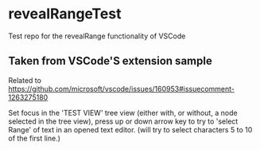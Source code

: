 # revealRangeTest
Test repo for the revealRange functionality of VSCode

## Taken from VSCode'S extension sample

Related to https://github.com/microsoft/vscode/issues/160953#issuecomment-1263275180

Set focus in the 'TEST VIEW' tree view (either with, or without, a node selected in the tree view), press up or down arrow key to try to 'select Range' of text in an opened text editor. (will try to select characters 5 to 10 of the first line.)